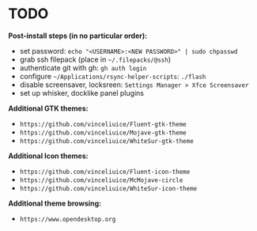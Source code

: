 TODO
====

__Post-install steps (in no particular order):__

- set password: `echo "<USERNAME>:<NEW PASSWORD>" | sudo chpasswd`
- grab ssh filepack (place in `~/.filepacks/@ssh`)
- authenticate git with gh: `gh auth login`
- configure `~/Applications/rsync-helper-scripts`: `./flash`
- disable screensaver, locksreen: `Settings Manager > Xfce Screensaver`
- set up whisker, docklike panel plugins

__Additional GTK themes:__

- `https://github.com/vinceliuice/Fluent-gtk-theme`
- `https://github.com/vinceliuice/Mojave-gtk-theme`
- `https://github.com/vinceliuice/WhiteSur-gtk-theme`

__Additional Icon themes:__

- `https://github.com/vinceliuice/Fluent-icon-theme`
- `https://github.com/vinceliuice/McMojave-circle`
- `https://github.com/vinceliuice/WhiteSur-icon-theme`

__Additional theme browsing:__

- `https://www.opendesktop.org`

